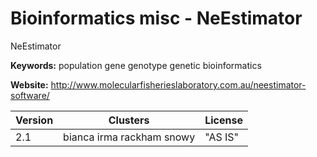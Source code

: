 # Bioinformatics misc - NeEstimator

NeEstimator

**Keywords:** population gene genotype genetic bioinformatics

**Website:** <http://www.molecularfisherieslaboratory.com.au/neestimator-software/>

| Version | Clusters | License |
| ------- | -------- | ------- |
| 2.1 | bianca irma rackham snowy | "AS IS" |

